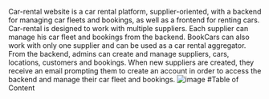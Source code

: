 Car-rental website is a car rental platform, supplier-oriented, with a backend for managing car fleets and bookings, as well as a frontend for renting cars.                  
 Car-rental is designed to work with multiple suppliers. Each supplier can manage his car fleet and bookings from the backend. BookCars can also work with only one supplier and can be used as a car rental aggregator.
 From the backend, admins can create and manage suppliers, cars, locations, customers and bookings.
 When new suppliers are created, they receive an email prompting them to create an account in order to access the backend and manage their car fleet and bookings.
![image](https://github.com/user-attachments/assets/865b1edf-6ced-4709-8103-3fd63ea45b7c)
#Table of Content

